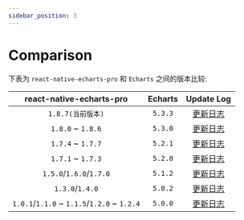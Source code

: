```yaml
---
sidebar_position: 3
---
```


# Comparison

下表为 `react-native-echarts-pro` 和 `Echarts` 之间的版本比较:


|          react-native-echarts-pro           | Echarts |                                   Update Log                                   | 
|:-------------------------------------------:|:-------:|:------------------------------------------------------------------------------:|
|                `1.8.7(当前版本)`                |  `5.3.3`  |   [更新日志](https://echarts.apache.org/handbook/zh/basics/release-note/5-3-0/)    |
|              `1.8.0` ~ `1.8.6`              |  `5.3.0`  |   [更新日志](https://echarts.apache.org/handbook/zh/basics/release-note/5-3-0/)    |
|              `1.7.4` ~ `1.7.7`              |  `5.2.1`  |   [更新日志](https://echarts.apache.org/handbook/zh/basics/release-note/5-2-0/)    |
|              `1.7.1` ~ `1.7.3`              |  `5.2.0`  |   [更新日志](https://echarts.apache.org/handbook/zh/basics/release-note/5-2-0/)    |
|           `1.5.0`/`1.6.0`/`1.7.0`           |  `5.1.2`  | [更新日志](https://echarts.apache.org/handbook/zh/basics/release-note/v5-feature/) |
|               `1.3.0`/`1.4.0`               |  `5.0.2`  | [更新日志](https://echarts.apache.org/handbook/zh/basics/release-note/v5-feature/) |
| `1.0.1`/`1.1.0` ~ `1.1.5`/`1.2.0` ~ `1.2.4` |  `5.0.0`  | [更新日志](https://echarts.apache.org/handbook/zh/basics/release-note/v5-feature/) |

